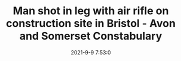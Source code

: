 ---
"title": "Man shot in leg with air rifle on construction site in Bristol - Avon and Somerset Constabulary"
"date": "2021-9-9 7:53:0"
"feed_name": "GOOGLENEWSCONSTRUCTION"
"feed_website": "https://news.google.com/search?q=construction%2Bincident&hl=en-US&gl=US&ceid=US:en"
"feed_rss": "https://news.google.com/rss/search?q=construction%2Bincident&hl=en-US&gl=US&ceid=US:en"
"link": "https://www.avonandsomerset.police.uk/news/2021/09/man-shot-in-leg-with-air-rifle-on-construction-site-in-bristol/"
"file": "_posts/2021-1-1-fa6e1ade12763571071ede984bbcda855b0cfc7b.md"
"accident": "0"
"drilling": "0"
---